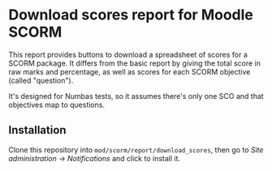 Download scores report for Moodle SCORM
=======================================

This report provides buttons to download a spreadsheet of scores for a SCORM package. It differs from the basic report by giving the total score in raw marks and percentage, as well as scores for each SCORM objective (called "question").

It's designed for Numbas tests, so it assumes there's only one SCO and that objectives map to questions.

Installation
------------

Clone this repository into `mod/scorm/report/download_scores`, then go to *Site administration &rarr; Notifications* and click to install it.
